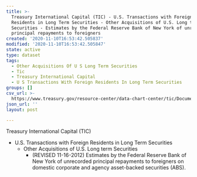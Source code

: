 ```yaml
---
title: >-
  Treasury International Capital (TIC) - U.S. Transactions with Foreign
  Residents in Long Term Securities - Other Acquisitions of U.S. Long term
  Securities - Estimates by the Federal Reserve Bank of New York of unrecorded
  principal repayments to foreigners
created: '2020-11-10T16:53:42.505837'
modified: '2020-11-10T16:53:42.505847'
state: active
type: dataset
tags:
  - Other Acquisitions Of U S Long Term Securities
  - Tic
  - Treasury International Capital
  - U S Transactions With Foreign Residents In Long Term Securities
groups: []
csv_url: >-
  https://www.treasury.gov/resource-center/data-chart-center/tic/Documents/absdata.csv
json_url: ''
layout: post

---
```

Treasury International Capital (TIC)
 - U.S. Transactions with Foreign Residents in Long Term Securities
   - Other Acquisitions of U.S. Long term Securities
     - (REVISED 11-16-2012) Estimates by the Federal Reserve Bank of New York of unrecorded principal repayments to foreigners on domestic corporate and agency asset-backed securities (ABS).
